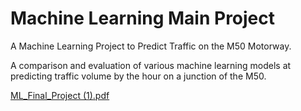 # Machine Learning Main Project

A Machine Learning Project to Predict Traffic on the M50 Motorway.

A comparison and evaluation of various machine learning models at predicting traffic volume by the hour on a junction of the M50.

[ML_Final_Project (1).pdf](https://github.com/cormac-doyle/Machine-Learning-Traffic-Predictions-M50/files/7704546/ML_Final_Project.1.pdf)


